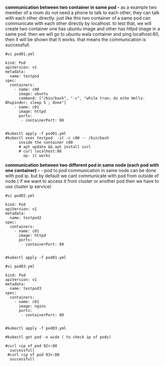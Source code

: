 **communication between two container in same pod -**
              as a example two member of a room do not need a phone to talk to each other, they can talk with each other directly. just like this
two container of a same pod can communicate with each other directly by localhost. to test that, we will create two container one has ubuntu image and other has 
httpd image in a same pod. then we will go to ubuntu wala container and ping localhost:80, then it will be shown that It works. that means the communication is 
successfull.
```
#vi pod01.yml
```
```
kind: Pod
apiVersion: v1
metadata:
  name: testpod
spec:
  containers:
    - name: c00
      image: ubuntu
      command: ["/bin/bash", "-c", "while true; do echo Hello-Bhupinder; sleep 5 ; done"]
    - name: c01
      image: httpd
      ports:
       - containerPort: 80
```
```

#kubectl apply -f pod01.yml
#kubectl exec testpod  -it -c c00 -- /bin/bash
      inside the container c00
	  # apt update && apt install curl
	  # curl localhost:80
	    op- it works
```	

**communication between two different pod in same node (each pod with one container) -**
                                                                                  - pod to pod communication in same node can be done with pod ip. but by
default we cant communicate with pod from outside of node.( if we want to access it from cluster or another pod then we have to use cluster ip service)
																				   
```
#vi pod02.yml
```
```
kind: Pod
apiVersion: v1
metadata:
  name: testpod2
spec:
  containers:
    - name: c01
      image: httpd
      ports:
       - containerPort: 80
```
```

#kubectl apply -f pod01.yml
```


```
#vi pod03.yml
```
```
kind: Pod
apiVersion: v1
metadata:
  name: testpod3
spec:
  containers:
    - name: c01
      image: nginx
      ports:
       - containerPort: 80
```
```

#kubectl apply -f pod03.yml

#kubectl get pod -o wide ( to check ip of pods)

#curl <ip of pod 02>:80
  successfull
 #curl <ip of pod 03>:80
  successfull 
```  
  
  
